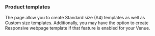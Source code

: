 ### Product templates


The page allow you to create Standard size (A4) templates as well as Custom size templates. Additionally, you may have the option to create Responsive webpage template if that feature is enabled for your Venue.